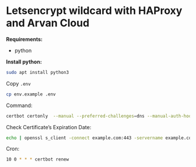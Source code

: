 # Letsencrypt wildcard with HAProxy and Arvan Cloud
**Requirements:**
- python

**Install python:**
```bash
sudo apt install python3
```
Copy `.env`
```bash
cp env.example .env
```
Command:
```bash
certbot certonly  --manual --preferred-challenges=dns --manual-auth-hook ./authenticator.sh --manual-cleanup-hook ./cleanup.sh  --deploy-hook ./deploy.sh  -d *.example.com -d example.com
```

Check  Certificate’s Expiration Date:
```bash
echo | openssl s_client -connect example.com:443 -servername example.com 2>/dev/null | openssl x509 -noout -dates
```

Cron:
```bash
10 0 * * * certbot renew
```

